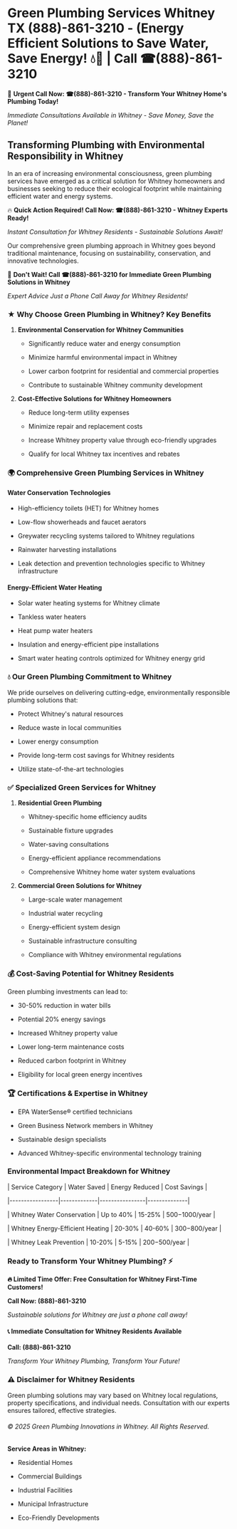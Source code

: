# Green Plumbing Services Whitney TX (888)-861-3210 - (Energy Efficient Solutions to Save Water, Save Energy! 💧🌿 | Call ☎(888)-861-3210

🚨 **Urgent Call Now: ☎(888)-861-3210 - Transform Your Whitney Home's Plumbing Today!**
*Immediate Consultations Available in Whitney - Save Money, Save the Planet!*

## Transforming Plumbing with Environmental Responsibility in Whitney

In an era of increasing environmental consciousness, green plumbing services have emerged as a critical solution for Whitney homeowners and businesses seeking to reduce their ecological footprint while maintaining efficient water and energy systems. 

🔥 **Quick Action Required! Call Now: ☎(888)-861-3210 - Whitney Experts Ready!**
*Instant Consultation for Whitney Residents - Sustainable Solutions Await!*

Our comprehensive green plumbing approach in Whitney goes beyond traditional maintenance, focusing on sustainability, conservation, and innovative technologies.

🚨 **Don't Wait! Call ☎(888)-861-3210 for Immediate Green Plumbing Solutions in Whitney**
*Expert Advice Just a Phone Call Away for Whitney Residents!*

### ★ Why Choose Green Plumbing in Whitney? Key Benefits

1. **Environmental Conservation for Whitney Communities** 
   - Significantly reduce water and energy consumption
   - Minimize harmful environmental impact in Whitney
   - Lower carbon footprint for residential and commercial properties
   - Contribute to sustainable Whitney community development

2. **Cost-Effective Solutions for Whitney Homeowners** 
   - Reduce long-term utility expenses
   - Minimize repair and replacement costs
   - Increase Whitney property value through eco-friendly upgrades
   - Qualify for local Whitney tax incentives and rebates

### 🌍 Comprehensive Green Plumbing Services in Whitney

#### Water Conservation Technologies
- High-efficiency toilets (HET) for Whitney homes
- Low-flow showerheads and faucet aerators
- Greywater recycling systems tailored to Whitney regulations
- Rainwater harvesting installations
- Leak detection and prevention technologies specific to Whitney infrastructure

#### Energy-Efficient Water Heating
- Solar water heating systems for Whitney climate
- Tankless water heaters
- Heat pump water heaters
- Insulation and energy-efficient pipe installations
- Smart water heating controls optimized for Whitney energy grid

### 💧 Our Green Plumbing Commitment to Whitney

We pride ourselves on delivering cutting-edge, environmentally responsible plumbing solutions that:
- Protect Whitney's natural resources
- Reduce waste in local communities
- Lower energy consumption
- Provide long-term cost savings for Whitney residents
- Utilize state-of-the-art technologies

### ✅ Specialized Green Services for Whitney

1. **Residential Green Plumbing**
   - Whitney-specific home efficiency audits
   - Sustainable fixture upgrades
   - Water-saving consultations
   - Energy-efficient appliance recommendations
   - Comprehensive Whitney home water system evaluations

2. **Commercial Green Solutions for Whitney**
   - Large-scale water management
   - Industrial water recycling
   - Energy-efficient system design
   - Sustainable infrastructure consulting
   - Compliance with Whitney environmental regulations

### 💰 Cost-Saving Potential for Whitney Residents

Green plumbing investments can lead to:
- 30-50% reduction in water bills
- Potential 20% energy savings
- Increased Whitney property value
- Lower long-term maintenance costs
- Reduced carbon footprint in Whitney
- Eligibility for local green energy incentives

### 🏆 Certifications & Expertise in Whitney

- EPA WaterSense® certified technicians
- Green Business Network members in Whitney
- Sustainable design specialists
- Advanced Whitney-specific environmental technology training

### Environmental Impact Breakdown for Whitney

| Service Category | Water Saved | Energy Reduced | Cost Savings |
|-----------------|-------------|----------------|--------------|
| Whitney Water Conservation | Up to 40% | 15-25% | $500-$1000/year |
| Whitney Energy-Efficient Heating | 20-30% | 40-60% | $300-$800/year |
| Whitney Leak Prevention | 10-20% | 5-15% | $200-$500/year |

### Ready to Transform Your Whitney Plumbing? ⚡

**🔥 Limited Time Offer: Free Consultation for Whitney First-Time Customers!**

**Call Now: (888)-861-3210**
*Sustainable solutions for Whitney are just a phone call away!*

#### 📞 Immediate Consultation for Whitney Residents Available

**Call: (888)-861-3210**
*Transform Your Whitney Plumbing, Transform Your Future!*

### ⚠️ Disclaimer for Whitney Residents

Green plumbing solutions may vary based on Whitney local regulations, property specifications, and individual needs. Consultation with our experts ensures tailored, effective strategies.

###### © 2025 Green Plumbing Innovations in Whitney. All Rights Reserved.

**Service Areas in Whitney:** 
- Residential Homes
- Commercial Buildings
- Industrial Facilities
- Municipal Infrastructure
- Eco-Friendly Developments